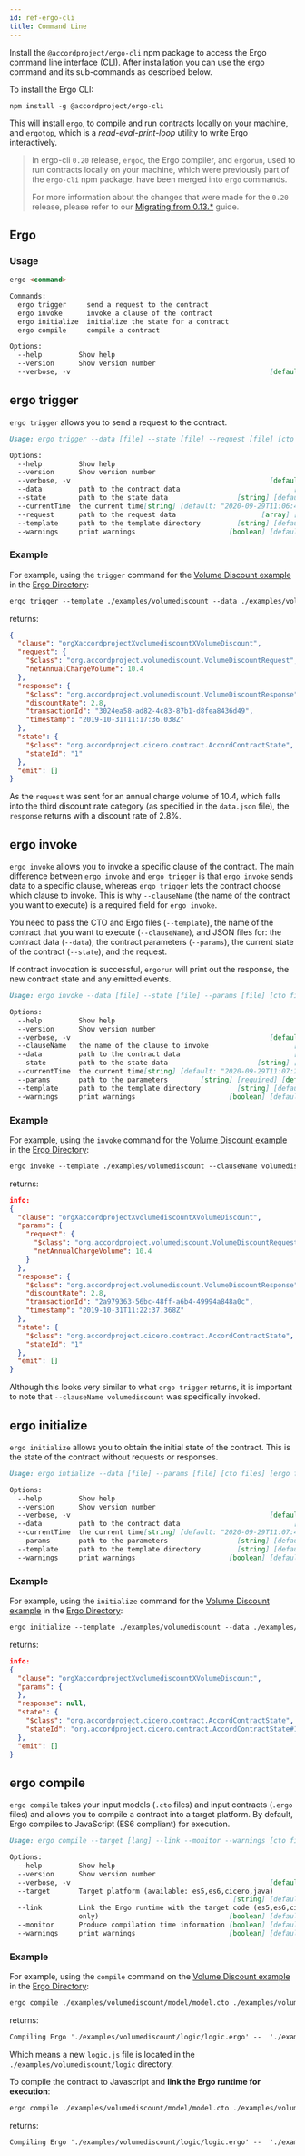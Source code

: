 ```yaml
---
id: ref-ergo-cli
title: Command Line
---
```


Install the `@accordproject/ergo-cli` npm package to access the Ergo command line interface (CLI). After installation you can use the ergo command and its sub-commands as described below.

To install the Ergo CLI:
```
npm install -g @accordproject/ergo-cli
```

This will install `ergo`, to compile and run contracts locally on your machine, and `ergotop`, which is a _read-eval-print-loop_ utility to write Ergo interactively.

> In ergo-cli `0.20` release, `ergoc`, the Ergo compiler, and `ergorun`, used to run contracts locally on your machine, which were previously part of the `ergo-cli` npm package, have been merged into `ergo` commands.
>
> For more information about the changes that were made for the `0.20` release, please refer to our [Migrating from 0.13.\*](ref-migrate-0.13-0.20.html) guide.


## Ergo

### Usage

```md
ergo <command>

Commands:
  ergo trigger     send a request to the contract
  ergo invoke      invoke a clause of the contract
  ergo initialize  initialize the state for a contract
  ergo compile     compile a contract

Options:
  --help         Show help                                             [boolean]
  --version      Show version number                                   [boolean]
  --verbose, -v                                                 [default: false]
```

## ergo trigger
`ergo trigger` allows you to send a request to the contract.

```md
Usage: ergo trigger --data [file] --state [file] --request [file] [cto files] [ergo files]

Options:
  --help         Show help                                             [boolean]
  --version      Show version number                                   [boolean]
  --verbose, -v                                                 [default: false]
  --data         path to the contract data                            [required]
  --state        path to the state data                 [string] [default: null]
  --currentTime  the current time[string] [default: "2020-09-29T11:06:48-04:00"]
  --request      path to the request data                     [array] [required]
  --template     path to the template directory         [string] [default: null]
  --warnings     print warnings                       [boolean] [default: false]
```

### Example

For example, using the `trigger` command for the [Volume Discount example](https://github.com/accordproject/ergo/tree/master/examples/volumediscount) in the [Ergo Directory](https://github.com/accordproject/ergo):

```md
ergo trigger --template ./examples/volumediscount --data ./examples/volumediscount/data.json --request ./examples/volumediscount/request.json --state ./examples/volumediscount/state.json
```

returns:

```json
{
  "clause": "orgXaccordprojectXvolumediscountXVolumeDiscount",
  "request": {
    "$class": "org.accordproject.volumediscount.VolumeDiscountRequest",
    "netAnnualChargeVolume": 10.4
  },
  "response": {
    "$class": "org.accordproject.volumediscount.VolumeDiscountResponse",
    "discountRate": 2.8,
    "transactionId": "3024ea58-ad82-4c83-87b1-d8fea8436d49",
    "timestamp": "2019-10-31T11:17:36.038Z"
  },
  "state": {
    "$class": "org.accordproject.cicero.contract.AccordContractState",
    "stateId": "1"
  },
  "emit": []
}
```

As the `request` was sent for an annual charge volume of 10.4, which falls into the third discount rate category (as specified in the `data.json` file), the `response` returns with a discount rate of 2.8%.

## ergo invoke
`ergo invoke` allows you to invoke a specific clause of the contract. The main difference between `ergo invoke` and `ergo trigger` is that `ergo invoke` sends data to a specific clause, whereas `ergo trigger` lets the contract choose which clause to invoke. This is why `--clauseName` (the name of the contract you want to execute) is a required field for `ergo invoke`.

You need to pass the CTO and Ergo files (`--template`), the name of the contract that you want to execute (`--clauseName`), and JSON files for: the contract data (`--data`), the contract parameters (`--params`), the current state of the contract (`--state`), and the request.

If contract invocation is successful, `ergorun` will print out the response, the new contract state and any emitted events.

```md
Usage: ergo invoke --data [file] --state [file] --params [file] [cto files] [ergo files]

Options:
  --help         Show help                                             [boolean]
  --version      Show version number                                   [boolean]
  --verbose, -v                                                 [default: false]
  --clauseName   the name of the clause to invoke                     [required]
  --data         path to the contract data                            [required]
  --state        path to the state data                      [string] [required]
  --currentTime  the current time[string] [default: "2020-09-29T11:07:24-04:00"]
  --params       path to the parameters        [string] [required] [default: {}]
  --template     path to the template directory         [string] [default: null]
  --warnings     print warnings                       [boolean] [default: false]
```

### Example

For example, using the `invoke` command for the [Volume Discount example](https://github.com/accordproject/ergo/tree/master/examples/volumediscount) in the [Ergo Directory](https://github.com/accordproject/ergo):

```md
ergo invoke --template ./examples/volumediscount --clauseName volumediscount --data ./examples/volumediscount/data.json --params ./examples/volumediscount/params.json --state ./examples/volumediscount/state.json
```

returns:

```json
info:
{
  "clause": "orgXaccordprojectXvolumediscountXVolumeDiscount",
  "params": {
    "request": {
      "$class": "org.accordproject.volumediscount.VolumeDiscountRequest",
      "netAnnualChargeVolume": 10.4
    }
  },
  "response": {
    "$class": "org.accordproject.volumediscount.VolumeDiscountResponse",
    "discountRate": 2.8,
    "transactionId": "2a979363-56bc-48ff-a6b4-49994a848a0c",
    "timestamp": "2019-10-31T11:22:37.368Z"
  },
  "state": {
    "$class": "org.accordproject.cicero.contract.AccordContractState",
    "stateId": "1"
  },
  "emit": []
}
```

Although this looks very similar to what `ergo trigger` returns, it is important to note that `--clauseName volumediscount` was specifically invoked.

## ergo initialize
`ergo initialize` allows you to obtain the initial state of the contract. This is the state of the contract without requests or responses.

```md
Usage: ergo intialize --data [file] --params [file] [cto files] [ergo files]

Options:
  --help         Show help                                             [boolean]
  --version      Show version number                                   [boolean]
  --verbose, -v                                                 [default: false]
  --data         path to the contract data                            [required]
  --currentTime  the current time[string] [default: "2020-09-29T11:07:47-04:00"]
  --params       path to the parameters                 [string] [default: null]
  --template     path to the template directory         [string] [default: null]
  --warnings     print warnings                       [boolean] [default: false]
```

### Example

For example, using the `initialize` command for the [Volume Discount example](https://github.com/accordproject/ergo/tree/master/examples/volumediscount) in the [Ergo Directory](https://github.com/accordproject/ergo):

```md
ergo initialize --template ./examples/volumediscount --data ./examples/volumediscount/data.json
```

returns:

```json
info:
{
  "clause": "orgXaccordprojectXvolumediscountXVolumeDiscount",
  "params": {
  },
  "response": null,
  "state": {
    "$class": "org.accordproject.cicero.contract.AccordContractState",
    "stateId": "org.accordproject.cicero.contract.AccordContractState#1"
  },
  "emit": []
}
```

## ergo compile
`ergo compile` takes your input models (`.cto` files) and input contracts (`.ergo` files) and allows you to compile a contract into a target platform. By default, Ergo compiles to JavaScript (ES6 compliant) for execution.


```md
Usage: ergo compile --target [lang] --link --monitor --warnings [cto files] [ergo files]

Options:
  --help         Show help                                             [boolean]
  --version      Show version number                                   [boolean]
  --verbose, -v                                                 [default: false]
  --target       Target platform (available: es5,es6,cicero,java)
                                                       [string] [default: "es6"]
  --link         Link the Ergo runtime with the target code (es5,es6,cicero
                 only)                                [boolean] [default: false]
  --monitor      Produce compilation time information [boolean] [default: false]
  --warnings     print warnings                       [boolean] [default: false]
```

### Example
For example, using the `compile` command on the [Volume Discount example](https://github.com/accordproject/ergo/tree/master/examples/volumediscount) in the [Ergo Directory](https://github.com/accordproject/ergo):

```md
ergo compile ./examples/volumediscount/model/model.cto ./examples/volumediscount/logic/logic.ergo
```

returns:

```md
Compiling Ergo './examples/volumediscount/logic/logic.ergo' --  './examples/volumediscount/logic/logic.js'
```

Which means a new `logic.js` file is located in the `./examples/volumediscount/logic` directory.

To compile the contract to Javascript and **link the Ergo runtime for execution**:
```md
ergo compile ./examples/volumediscount/model/model.cto ./examples/volumediscount/logic/logic.ergo --link
```

returns:

```md
Compiling Ergo './examples/volumediscount/logic/logic.ergo' --  './examples/volumediscount/logic/logic.js'
```

